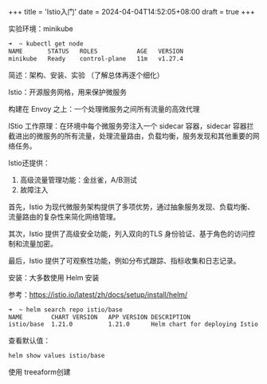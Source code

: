 +++
title = 'Istio入门'
date = 2024-04-04T14:52:05+08:00
draft = true
+++

实验环境：minikube

```sh
➜  ~ kubectl get node
NAME       STATUS   ROLES           AGE   VERSION
minikube   Ready    control-plane   11m   v1.27.4
```



简述：架构、安装、实验 （了解总体再逐个细化）



Istio：开源服务网格，用来保护微服务

构建在 Envoy 之上：一个处理微服务之间所有流量的高效代理

IStio 工作原理：在环境中每个微服务旁注入一个 sidecar 容器，sidecar 容器拦截进出的微服务的所有流量，处理流量路由，负载均衡，服务发现和其他重要的网络任务。

Istio还提供：

1. 高级流量管理功能：金丝雀，A/B测试
2. 故障注入



首先，Istio 为现代微服务架构提供了多项优势，通过抽象服务发现、负载均衡、流量路由的复杂性来简化网络管理。

其次，Istio 提供了高级安全功能，列入双向的TLS 身份验证、基于角色的访问控制和流量加密。

最后，Istio 提供了可观察性功能，例如分布式跟踪、指标收集和日志记录。



安装：大多数使用 Helm 安装

参考：https://istio.io/latest/zh/docs/setup/install/helm/

```sh
➜  ~ helm search repo istio/base
NAME      	CHART VERSION	APP VERSION	DESCRIPTION                                       
istio/base	1.21.0       	1.21.0     	Helm chart for deploying Istio cluster resource...
```

查看默认值：

```sh
helm show values istio/base
```

使用 treeaform创建

